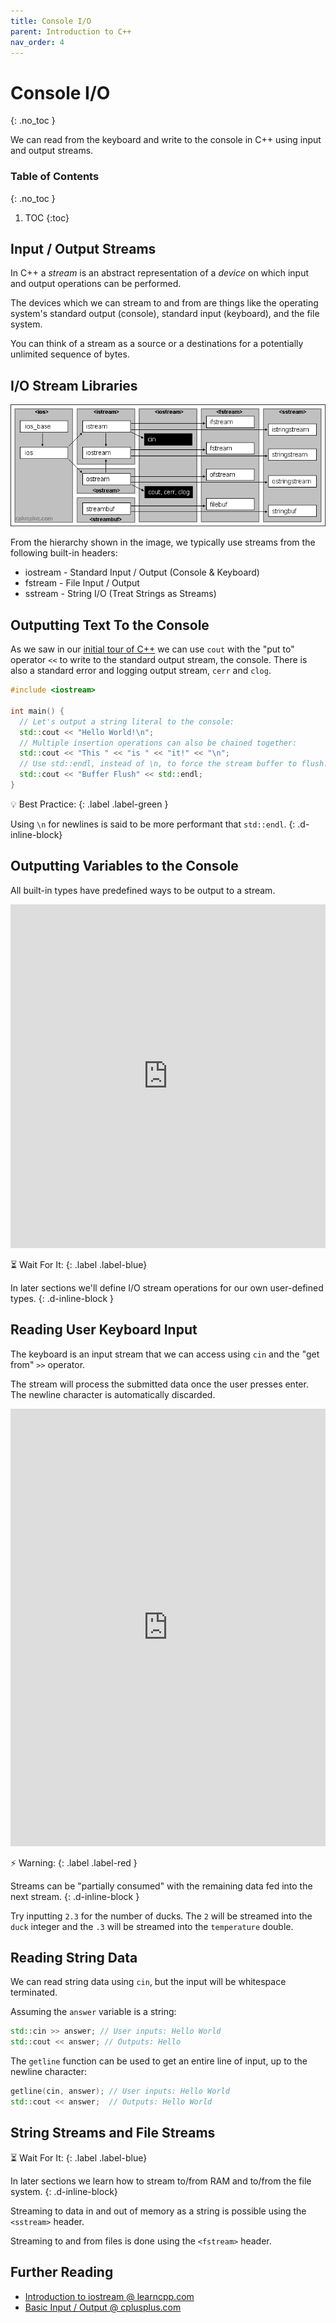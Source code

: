 ```yaml
---
title: Console I/O
parent: Introduction to C++
nav_order: 4
---
```


<!--prettier-ignore-start-->
# Console I/O
{: .no_toc }

We can read from the keyboard and write to the console in C++ using input and output streams.

### Table of Contents
{: .no_toc }

1. TOC
{:toc}

<!--prettier-ignore-end-->

## Input / Output Streams

In C++ a _stream_ is an abstract representation of a _device_ on which input and output operations can be performed.

The devices which we can stream to and from are things like the operating system's standard output (console), standard input (keyboard), and the file system.

You can think of a stream as a source or a destinations for a potentially unlimited sequence of bytes.

## I/O Stream Libraries

![Stream Class Hierarchy](iostream.gif)

From the hierarchy shown in the image, we typically use streams from the following built-in headers:

- iostream - Standard Input / Output (Console & Keyboard)
- fstream - File Input / Output
- sstream - String I/O (Treat Strings as Streams)

## Outputting Text To the Console

As we saw in our [initial tour of C++](/Programming-1-Notes/docs/04-cpp-and-visual-studio-tour/01-cpp-and-visual-studio-tour.html#hello-c) we can use `cout` with the "put to" operator `<<` to write to the standard output stream, the console. There is also a standard error and logging output stream, `cerr` and `clog`.

```cpp
#include <iostream>

int main() {
  // Let's output a string literal to the console:
  std::cout << "Hello World!\n";
  // Multiple insertion operations can also be chained together:
  std::cout << "This " << "is " << "it!" << "\n";
  // Use std::endl, instead of \n, to force the stream buffer to flush:
  std::cout << "Buffer Flush" << std::endl;
}
```

💡 Best Practice:
{: .label .label-green }

Using `\n` for newlines is said to be more performant that `std::endl`.
{: .d-inline-block}

## Outputting Variables to the Console

All built-in types have predefined ways to be output to a stream.

<iframe height="550px" width="100%" src="https://repl.it/@stungeye/IOStream-Cout-With-Variables?lite=true" scrolling="no" frameborder="no" allowtransparency="true" allowfullscreen="true" sandbox="allow-forms allow-pointer-lock allow-popups allow-same-origin allow-scripts allow-modals"></iframe>

⏳ Wait For It:
{: .label .label-blue}

In later sections we'll define I/O stream operations for our own user-defined types.
{: .d-inline-block }

## Reading User Keyboard Input

The keyboard is an input stream that we can access using `cin` and the "get from" `>>` operator.

The stream will process the submitted data once the user presses enter. The newline character is automatically discarded.

<iframe height="700px" width="100%" src="https://repl.it/@stungeye/IOStream-Cin?lite=true" scrolling="no" frameborder="no" allowtransparency="true" allowfullscreen="true" sandbox="allow-forms allow-pointer-lock allow-popups allow-same-origin allow-scripts allow-modals"></iframe>

⚡ Warning:
{: .label .label-red }

Streams can be "partially consumed" with the remaining data fed into the next stream.
{: .d-inline-block }

Try inputting `2.3` for the number of ducks. The `2` will be streamed into the `duck` integer and the `.3` will be streamed into the `temperature` double.

## Reading String Data

We can read string data using `cin`, but the input will be whitespace terminated.

Assuming the `answer` variable is a string:

```cpp
std::cin >> answer; // User inputs: Hello World
std::cout << answer; // Outputs: Hello
```

The `getline` function can be used to get an entire line of input, up to the newline character:

```cpp
getline(cin, answer); // User inputs: Hello World
std::cout << answer;  // Outputs: Hello World
```

## String Streams and File Streams

⏳ Wait For It:
{: .label .label-blue}

In later sections we learn how to stream to/from RAM and to/from the file system.
{: .d-inline-block}

Streaming to data in and out of memory as a string is possible using the `<sstream>` header.

Streaming to and from files is done using the `<fstream>` header.

## Further Reading

- [Introduction to iostream @ learncpp.com](https://www.learncpp.com/cpp-tutorial/introduction-to-iostream-cout-cin-and-endl/)
- [Basic Input / Output @ cplusplus.com](https://www.cplusplus.com/doc/tutorial/basic_io/)

